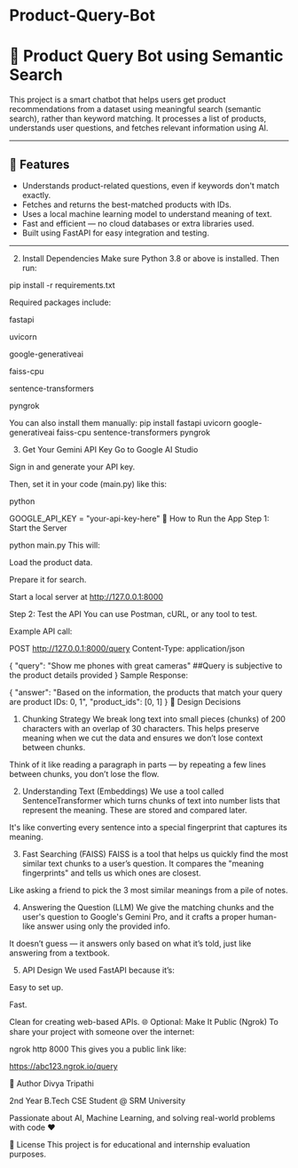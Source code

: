 # Product-Query-Bot
# 🧠 Product Query Bot using Semantic Search 

This project is a smart chatbot that helps users get product recommendations from a dataset using meaningful search (semantic search), rather than keyword matching. It processes a list of products, understands user questions, and fetches relevant information using AI.

---

## 🚀 Features

- Understands product-related questions, even if keywords don't match exactly.
- Fetches and returns the best-matched products with IDs.
- Uses a local machine learning model to understand meaning of text.
- Fast and efficient — no cloud databases or extra libraries used.
- Built using FastAPI for easy integration and testing.

---
2. Install Dependencies
Make sure Python 3.8 or above is installed. Then run:

pip install -r requirements.txt

Required packages include:

fastapi

uvicorn

google-generativeai

faiss-cpu

sentence-transformers

pyngrok

You can also install them manually:
pip install fastapi uvicorn google-generativeai faiss-cpu sentence-transformers pyngrok

3. Get Your Gemini API Key
Go to Google AI Studio

Sign in and generate your API key.

Then, set it in your code (main.py) like this:

python

GOOGLE_API_KEY = "your-api-key-here"
🧪 How to Run the App
Step 1: Start the Server

python main.py
This will:

Load the product data.

Prepare it for search.

Start a local server at http://127.0.0.1:8000

Step 2: Test the API
You can use Postman, cURL, or any tool to test.

Example API call:


POST http://127.0.0.1:8000/query
Content-Type: application/json

{
  "query": "Show me phones with great cameras"  ##Query is subjective to the product details provided
}
Sample Response:


{
  "answer": "Based on the information, the products that match your query are product IDs: 0, 1",
  "product_ids": [0, 1]
}
🧩 Design Decisions 
1. Chunking Strategy
We break long text into small pieces (chunks) of 200 characters with an overlap of 30 characters. This helps preserve meaning when we cut the data and ensures we don’t lose context between chunks.

Think of it like reading a paragraph in parts — by repeating a few lines between chunks, you don’t lose the flow.

2. Understanding Text (Embeddings)
We use a tool called SentenceTransformer which turns chunks of text into number lists that represent the meaning. These are stored and compared later.

It's like converting every sentence into a special fingerprint that captures its meaning.

3. Fast Searching (FAISS)
FAISS is a tool that helps us quickly find the most similar text chunks to a user’s question. It compares the "meaning fingerprints" and tells us which ones are closest.

Like asking a friend to pick the 3 most similar meanings from a pile of notes.

4. Answering the Question (LLM)
We give the matching chunks and the user's question to Google's Gemini Pro, and it crafts a proper human-like answer using only the provided info.

It doesn’t guess — it answers only based on what it’s told, just like answering from a textbook.

5. API Design
We used FastAPI because it’s:

Easy to set up.

Fast.

Clean for creating web-based APIs.
🌐 Optional: Make It Public (Ngrok)
To share your project with someone over the internet:

ngrok http 8000
This gives you a public link like:

https://abc123.ngrok.io/query

👋 Author
Divya Tripathi

2nd Year B.Tech CSE Student @ SRM University

Passionate about AI, Machine Learning, and solving real-world problems with code ❤️

📝 License
This project is for educational and internship evaluation purposes.
